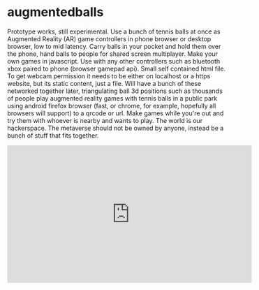 # augmentedballs
Prototype works, still experimental. Use a bunch of tennis balls at once as Augmented Reality (AR) game controllers in phone browser or desktop browser, low to mid latency. Carry balls in your pocket and hold them over the phone, hand balls to people for shared screen multiplayer. Make your own games in javascript. Use with any other controllers such as bluetooth xbox paired to phone (browser gamepad api). Small self contained html file. To get webcam permission it needs to be either on localhost or a https website, but its static content, just a file. Will have a bunch of these networked together later, triangulating ball 3d positions such as thousands of people play augmented reality games with tennis balls in a public park using android firefox browser (fast, or chrome, for example, hopefully all browsers will support) to a qrcode or url. Make games while you're out and try them with whoever is nearby and wants to play. The world is our hackerspace. The metaverse should not be owned by anyone, instead be a bunch of stuff that fits together.

<iframe width="560" height="315" src="https://www.youtube.com/embed/m8_TBtBHGMM" title="YouTube video player" frameborder="0" allow="accelerometer; autoplay; clipboard-write; encrypted-media; gyroscope; picture-in-picture" allowfullscreen></iframe>
